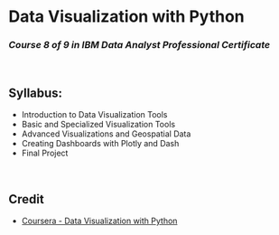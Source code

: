 # Data Visualization with Python
### <i>Course 8 of 9 in IBM Data Analyst Professional Certificate</i>

<br>

## Syllabus:
* Introduction to Data Visualization Tools
* Basic and Specialized Visualization Tools
* Advanced Visualizations and Geospatial Data
* Creating Dashboards with Plotly and Dash
* Final Project

<br>

## Credit
* [Coursera - Data Visualization with Python](https://www.coursera.org/learn/python-for-data-visualization?specialization=ibm-data-analyst#syllabus)
